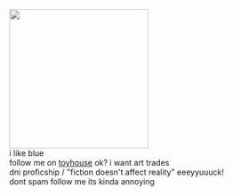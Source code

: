 <img src="https://64.media.tumblr.com/b826b297a3f0bce690389864441f9073/tumblr_ok9m72QrcX1r2njwko1_r1_640.gifv" class="fr-fic fr-dii fr-fil" width="250" height="auto">

<br>
i like blue
<br>
follow me on <a href="https://toyhou.se/happy-chaos">toyhouse</a> ok? i want art trades
<br>
dni proficship / "fiction doesn't affect reality" eeeyyuuuck!
<br>
dont spam follow me its kinda annoying
